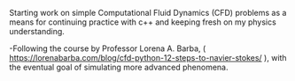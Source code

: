 Starting work on simple Computational Fluid Dynamics (CFD) problems as a means for continuing practice with c++ and keeping fresh on my physics understanding.

-Following the course by Professor Lorena A. Barba, ( https://lorenabarba.com/blog/cfd-python-12-steps-to-navier-stokes/ ), with the eventual goal of
simulating more advanced phenomena.